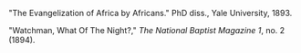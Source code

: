 "The Evangelization of Africa by Africans." PhD diss., Yale University, 1893.

"Watchman, What Of The Night?," *The National Baptist Magazine 1*, no. 2 (1894).
